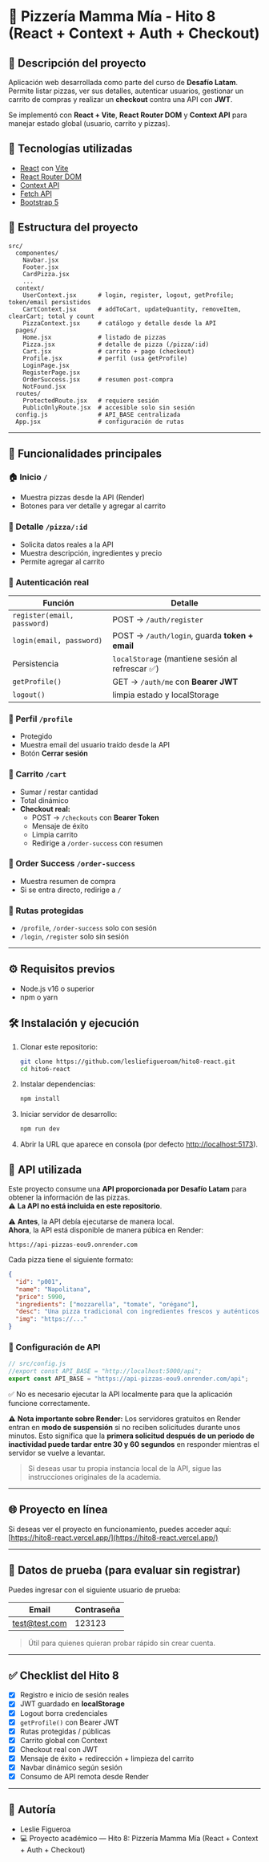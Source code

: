 # 🍕 Pizzería Mamma Mía - Hito 8 (React + Context + Auth + Checkout)

## 📘 Descripción del proyecto

Aplicación web desarrollada como parte del curso de **Desafío Latam**.  
Permite listar pizzas, ver sus detalles, autenticar usuarios, gestionar un carrito de compras y realizar un **checkout** contra una API con **JWT**.

Se implementó con **React + Vite**, **React Router DOM** y **Context API** para manejar estado global (usuario, carrito y pizzas).

## 🚀 Tecnologías utilizadas

- [React](https://react.dev/) con [Vite](https://vitejs.dev/)
- [React Router DOM](https://reactrouter.com/)
- [Context API](https://react.dev/reference/react/createContext)
- [Fetch API](https://developer.mozilla.org/en-US/docs/Web/API/Fetch_API)
- [Bootstrap 5](https://getbootstrap.com/)

## 📂 Estructura del proyecto

```
src/
  componentes/
    Navbar.jsx
    Footer.jsx
    CardPizza.jsx
    ...
  context/
    UserContext.jsx      # login, register, logout, getProfile; token/email persistidos
    CartContext.jsx      # addToCart, updateQuantity, removeItem, clearCart; total y count
    PizzaContext.jsx     # catálogo y detalle desde la API
  pages/
    Home.jsx             # listado de pizzas
    Pizza.jsx            # detalle de pizza (/pizza/:id)
    Cart.jsx             # carrito + pago (checkout)
    Profile.jsx          # perfil (usa getProfile)
    LoginPage.jsx
    RegisterPage.jsx
    OrderSuccess.jsx     # resumen post-compra
    NotFound.jsx
  routes/
    ProtectedRoute.jsx   # requiere sesión
    PublicOnlyRoute.jsx  # accesible solo sin sesión
  config.js              # API_BASE centralizada
  App.jsx                # configuración de rutas
```

---

## 🚀 Funcionalidades principales

### 🏠 Inicio `/`

- Muestra pizzas desde la API (Render)
- Botones para ver detalle y agregar al carrito

### 🍕 Detalle `/pizza/:id`

- Solicita datos reales a la API
- Muestra descripción, ingredientes y precio
- Permite agregar al carrito

### 👤 Autenticación real

| Función                     | Detalle                                          |
| --------------------------- | ------------------------------------------------ |
| `register(email, password)` | POST → `/auth/register`                          |
| `login(email, password)`    | POST → `/auth/login`, guarda **token + email**   |
| Persistencia                | `localStorage` (mantiene sesión al refrescar ✅) |
| `getProfile()`              | GET → `/auth/me` con **Bearer JWT**              |
| `logout()`                  | limpia estado y localStorage                     |

### 🧾 Perfil `/profile`

- Protegido
- Muestra email del usuario traído desde la API
- Botón **Cerrar sesión**

### 🛒 Carrito `/cart`

- Sumar / restar cantidad
- Total dinámico
- **Checkout real:**
  - POST → `/checkouts` con **Bearer Token**
  - Mensaje de éxito
  - Limpia carrito
  - Redirige a `/order-success` con resumen

### 🎉 Order Success `/order-success`

- Muestra resumen de compra
- Si se entra directo, redirige a `/`

### 🔐 Rutas protegidas

- `/profile`, `/order-success` solo con sesión
- `/login`, `/register` solo sin sesión

---

## ⚙️ Requisitos previos

- Node.js v16 o superior
- npm o yarn

## 🛠️ Instalación y ejecución

1. Clonar este repositorio:
   ```bash
   git clone https://github.com/lesliefigueroam/hito8-react.git
   cd hito6-react
   ```
2. Instalar dependencias:
   ```bash
   npm install
   ```
3. Iniciar servidor de desarrollo:
   ```bash
   npm run dev
   ```
4. Abrir la URL que aparece en consola (por defecto [http://localhost:5173](http://localhost:5173)).

## 🔗 API utilizada

Este proyecto consume una **API proporcionada por Desafío Latam** para obtener la información de las pizzas.  
⚠️ **La API no está incluida en este repositorio**.

⚠️ **Antes**, la API debía ejecutarse de manera local.  
**Ahora**, la API está disponible de manera púbica en Render:

```
https://api-pizzas-eou9.onrender.com
```

Cada pizza tiene el siguiente formato:

```json
{
  "id": "p001",
  "name": "Napolitana",
  "price": 5990,
  "ingredients": ["mozzarella", "tomate", "orégano"],
  "desc": "Una pizza tradicional con ingredientes frescos y auténticos.",
  "img": "https://..."
}
```

### 🔗 Configuración de API

```js
// src/config.js
//export const API_BASE = "http://localhost:5000/api";
export const API_BASE = "https://api-pizzas-eou9.onrender.com/api";
```

✅ No es necesario ejecutar la API localmente para que la aplicación funcione correctamente.

⚠️ **Nota importante sobre Render:** Los servidores gratuitos en Render entran en **modo de suspensión** si no reciben solicitudes durante unos minutos.
Esto significa que la **primera solicitud después de un periodo de inactividad puede tardar entre 30 y 60 segundos** en responder mientras el servidor se vuelve a levantar.

> Si deseas usar tu propia instancia local de la API, sigue las instrucciones originales de la academia.

---

## 🌐 Proyecto en línea

Si deseas ver el proyecto en funcionamiento, puedes acceder aquí:
[https://hito8-react.vercel.app/](https://hito8-react.vercel.app/)

---

## 🧪 Datos de prueba (para evaluar sin registrar)

Puedes ingresar con el siguiente usuario de prueba:

| Email         | Contraseña |
| ------------- | ---------- |
| test@test.com | 123123     |

> Útil para quienes quieran probar rápido sin crear cuenta.

---

## ✅ Checklist del Hito 8

- [x] Registro e inicio de sesión reales
- [x] JWT guardado en **localStorage**
- [x] Logout borra credenciales
- [x] `getProfile()` con Bearer JWT
- [x] Rutas protegidas / públicas
- [x] Carrito global con Context
- [x] Checkout real con JWT
- [x] Mensaje de éxito + redirección + limpieza del carrito
- [x] Navbar dinámico según sesión
- [x] Consumo de API remota desde Render

---

## 👤 Autoría

- Leslie Figueroa
- 💻 Proyecto académico — Hito 8: Pizzería Mamma Mía (React + Context + Auth + Checkout)

```

```
